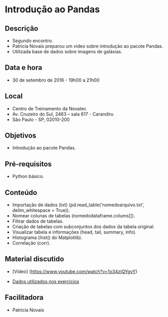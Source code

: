 # Introdução ao Pandas

## Descrição
* Segundo encontro.
* Patricia Novais preparou um video sobre introdução ao pacote Pandas.
* Utilizada base de dados sobre imagens de galáxias.

## Data e hora
* 30 de setembro de 2016 - 19h00 a 21h00

## Local
* Centro de Treinamento da Novatec
* Av. Cruzeiro do Sul, 2463 – sala 617 - Carandiru
* São Paulo - SP, 02010-200

## Objetivos
* Introdução ao pacote Pandas.

## Pré-requisitos
* Python básico.

## Conteúdo
* Importação de dados (txt) (pd.read_table('nomedoarquivo.txt', delim_whitespace = True)).
* Nomear colunas de tabelas (nomedodataframe.colums[]).
* Filtrar dados de tabelas.
* Criação de tabelas com subconjuntos dos dados da tabela original.
* Visualizar tabela e informações (head, tail, summary, info).
* Histograma (hist() do Matplotlib).
* Correlação (corr).

## Material discutido
* [Vídeo] (https://www.youtube.com/watch?v=1o34zjQYgvY)

* [Dados utilizados nos exercícios](https://github.com/pnovais/scipy_estudos)

## Facilitadora
* Patricia Novais

